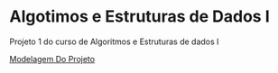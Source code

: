 # Algotimos e Estruturas de Dados I
Projeto 1 do curso de Algoritmos e Estruturas de dados I

[Modelagem Do Projeto](https://coggle.it/diagram/XaB8EsyjCiYHwrcJ/t/projeto_aed1)
